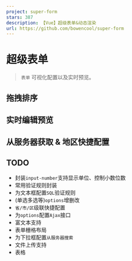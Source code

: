 ```yaml
---
project: super-form
stars: 387
description: 【Vue】超级表单&动态渲染
url: https://github.com/bowencool/super-form
---
```


超级表单
====

> `表单` 可视化配置以及实时预览。

拖拽排序
----

实时编辑预览
------

从服务器获取 & 地区快捷配置
---------------

TODO
----

-   封装`input-number`支持显示单位、控制小数位数
-   常用验证规则封装
-   为文本框配置`SQL`验证规则
-   (单选多选等)`options`增删改
-   `省/市/区`级联快捷配置
-   为`options`配置`Ajax`接口
-   富文本支持
-   表单栅格布局
-   为下拉框配置`从服务器搜索`
-   文件上传支持
-   表格
